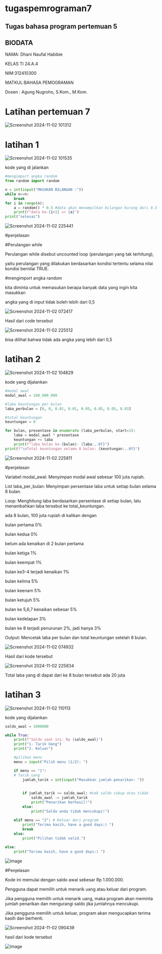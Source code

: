 # tugaspemrograman7
## Tugas bahasa program pertemuan 5
## BIODATA
NAMA: Dhani Naufal Habibie

KELAS TI 24.A.4

NIM:312410300

MATKUL:BAHASA PEMOGRAMAN

Dosen : Agung Nugroho, S.Kom., M.Kom.


# Latihan pertemuan 7
![Screenshot 2024-11-02 101312](https://github.com/user-attachments/assets/03984253-516a-48df-a4ce-7e61477e4fc1)


# latihan 1
![Screenshot 2024-11-02 101535](https://github.com/user-attachments/assets/cfc5d4c6-c4fe-4b76-bc03-28759ff09dcc)

kode yang di jalankan

```python
#mengimport angka random
from random import random

n = int(input("MASUKAN BILANGAN :"))
while n==n:
    break
for i in range(n):
    a = random() * 0.5 #data akan menampilkan bilangan kurang dari 0.5
    print(f"data ke-{i+1} => {a}") 
print("selesai")
````
![Screenshot 2024-11-02 225441](https://github.com/user-attachments/assets/86c77a02-0ec5-48c6-bf21-7aeec2b4c86f)


#penjelasan

#Perulangan while


Perulangan while disebut uncounted loop (perulangan yang tak terhitung),

yaitu perulangan yang dilakukan berdasarkan kondisi tertentu selama nilai kondisi bernilai TRUE.

#mengimport angka random

kita diminta untuk memasukan berapa banyak data yang ingin kita masukkan

angka yang di input tidak boleh lebih dari 0,5

![Screenshot 2024-11-02 072417](https://github.com/user-attachments/assets/1b023d2e-4d6b-459d-b386-5cb4994eb398)

Hasil dari code tersebut

![Screenshot 2024-11-02 225512](https://github.com/user-attachments/assets/0643dda1-67f2-4f0c-b851-30fdad58c7eb)


bisa dilihat bahwa tidak ada angka yang lebih dari 0,5

# latihan 2

![Screenshot 2024-11-02 104829](https://github.com/user-attachments/assets/7575192e-30ca-4e1b-9853-0cfda30d4807)

kode yang dijalankan

```python
#modal awal
modal_awal = 100_000_000

#laba keuntungan per bulan
laba_perbulan = [0, 0, 0.01, 0.01, 0.05, 0.05, 0.05, 0.03]

#total keuntungan
keuntungan = 0

for bulan, presentase in enumerate (laba_perbulan, start=1):
    laba = modal_awal * presentase
    keuntungan += laba
    print(f"laba bulan ke-{bulan}: {laba:,.0f}")
print(f"\nTotal keuntungan selama 8 bulan: {keuntungan:,.0f}")
````

![Screenshot 2024-11-02 225811](https://github.com/user-attachments/assets/3f5dc74f-0cd3-4b4f-9b8d-ce7a07a3203e)


#penjelasan

Variabel modal_awal: Menyimpan modal awal sebesar 100 juta rupiah.

List laba_per_bulan: Menyimpan persentase laba untuk setiap bulan selama 8 bulan.

Loop: Menghitung laba berdasarkan persentase di setiap bulan, lalu menambahkan laba tersebut ke total_keuntungan.

ada 8 bulan, 100 juta rupiah di kalikan dengan

bulan pertama 0%

bulan kedua 0%

belum ada kenaikan di 2 bulan pertama

bulan ketiga 1%

bulan keempat 1%

bulan ke3-4 terjadi kenaikan 1%

bulan kelima 5%

bulan keenam 5%

bulan ketujuh 5%

bulan ke 5,6,7 kenaikan sebesar 5%

bulan kedelapan 3%

bulan ke 8 terjadi penurunan 2%, jadi hanya 3%

Output: Mencetak laba per bulan dan total keuntungan setelah 8 bulan.

![Screenshot 2024-11-02 074932](https://github.com/user-attachments/assets/192ab366-8122-408f-8175-3102e6371a56)

Hasil dari kode tersebut

![Screenshot 2024-11-02 225834](https://github.com/user-attachments/assets/fff51218-73a4-4204-9b61-8cb31c4576f4)


Total laba yang di dapat dari ke 8 bulan tersebut ada 20 juta

# latihan 3

![Screenshot 2024-11-02 110113](https://github.com/user-attachments/assets/f35678b5-3ebe-4d1c-9e88-14c85097ee63)

kode yang dijalankan

```python
saldo_awal = 1000000

while True:
    print(f"Saldo saat ini: Rp {saldo_awal}")
    print("1. Tarik Uang")
    print("2. Keluar")

    #pilihan menu
    menu = input("Pilih menu (1/2): ")

    if menu == "1":
    # Tarik uang
        jumlah_tarik = int(input("Masukkan jumlah penarikan: "))
        
        
        if jumlah_tarik <= saldo_awal: #cek saldo cukup atau tidak
            saldo_awal -= jumlah_tarik
            print("Penarikan berhasil!")
        else:
            print("Saldo anda tidak mencukupi!")
            
    elif menu == "2": # Keluar dari program
        print("Terima kasih, have a good days:) ")
        break
    else:
        print("Pilihan tidak valid.")

else:
    print("Terima kasih, have a good days:) ")
````
![image](https://github.com/user-attachments/assets/feb13e0d-dbb1-4146-88f3-1a9830a3f2c0)

#Penjelasan

Kode ini memulai dengan saldo awal sebesar Rp 1.000.000.

Pengguna dapat memilih untuk menarik uang atau keluar dari program.

Jika pengguna memilih untuk menarik uang, maka program akan meminta jumlah penarikan dan mengurangi saldo jika jumlahnya mencukupi.

Jika pengguna memilih untuk keluar, program akan mengucapkan terima kasih dan berhenti.


![Screenshot 2024-11-02 090439](https://github.com/user-attachments/assets/a1e12bd4-b9a0-4f5f-8dfc-143a401f05fa)

hasil dari kode tersebut

![image](https://github.com/user-attachments/assets/bd96fba7-c014-441a-909c-43b3b6c331ec)



